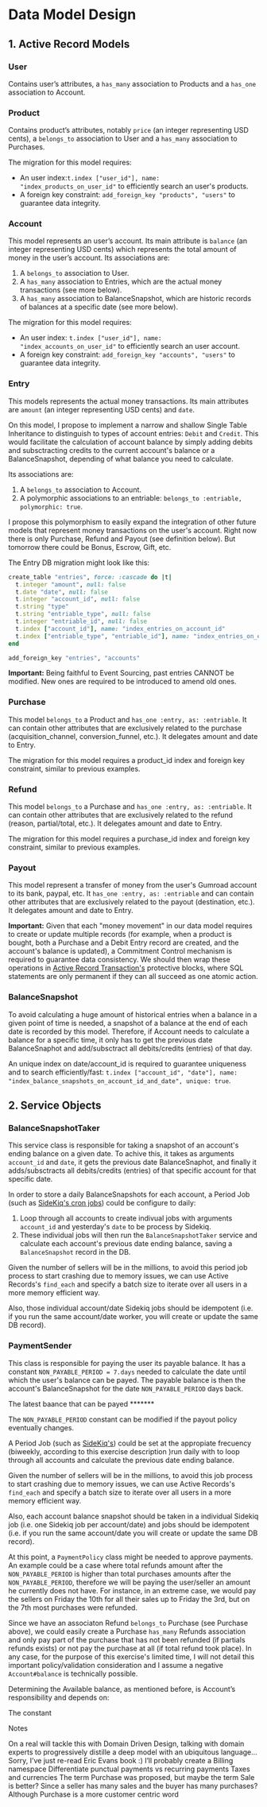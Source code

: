 # Data Model Design


## 1. Active Record Models

### User

Contains user’s attributes, a `has_many` association to Products and a `has_one` association to Account.

### Product

Contains product’s attributes, notably `price` (an integer representing USD cents), a `belongs_to` association to User and a `has_many` association to Purchases.

The migration for this model requires:

- An user index:`t.index ["user_id"], name: "index_products_on_user_id"` to efficiently search an user's products.
- A foreign key constraint: `add_foreign_key "products", "users"` to guarantee data integrity.

### Account

This model represents an user’s account. Its main attribute is `balance` (an integer representing USD cents) which represents the total amount of money in the user’s account. Its associations are:

1. A `belongs_to` association to User.
2. A `has_many` association to Entries, which are the actual money transactions (see more below).
3. A `has_many` association to BalanceSnapshot, which are historic records of balances at a specific date (see more below).

The migration for this model requires:

- An user index: `t.index ["user_id"], name: "index_accounts_on_user_id"` to efficiently search an user account.
- A foreign key constraint: `add_foreign_key "accounts", "users"` to guarantee data integrity.

### Entry

This models represents the actual money transactions. Its main attributes are `amount` (an integer representing USD cents) and `date`.

On this model, I propose to implement a narrow and shallow Single Table Inheritance to distinguish to types of account entries: `Debit` and `Credit`. This would facilitate the calculation of account balance by simply adding debits and subsctracting credits to the current account's balance or a BalanceSnapshot, depending of what balance you need to calculate.

Its associations are:

1. A `belongs_to` association to Account.
2. A polymorphic associations to an entriable: `belongs_to :entriable, polymorphic: true`.

I propose this polymorphism to easily expand the integration of other future models that represent money transactions on the user's account. Right now there is only Purchase, Refund and Payout (see definition below). But tomorrow there could be Bonus, Escrow, Gift, etc.

The Entry DB migration might look like this:

```ruby
create_table "entries", force: :cascade do |t|
  t.integer "amount", null: false
  t.date "date", null: false
  t.integer "account_id", null: false
  t.string "type"
  t.string "entriable_type", null: false
  t.integer "entriable_id", null: false
  t.index ["account_id"], name: "index_entries_on_account_id"
  t.index ["entriable_type", "entriable_id"], name: "index_entries_on_entriable"
end

add_foreign_key "entries", "accounts"
```

**Important:** Being faithful to Event Sourcing, past entries CANNOT be modified. New ones are required to be introduced to amend old ones.

### Purchase

This model `belongs_to` a Product and `has_one :entry, as: :entriable`. It can contain other attributes that are exclusively related to the purchase (acquisition_channel, conversion_funnel, etc.). It delegates amount and date to Entry.

The migration for this model requires a product_id index and foreign key constraint, similar to previous examples.

### Refund

This model `belongs_to` a Purchase and `has_one :entry, as: :entriable`. It can contain other attributes that are exclusively related to the refund (reason, partial/total, etc.). It delegates amount and date to Entry.

The migration for this model requires a purchase_id index and foreign key constraint, similar to previous examples.

### Payout

This model represent a transfer of money from the user's Gumroad account to its bank, paypal, etc. It `has_one :entry, as: :entriable` and can contain other attributes that are exclusively related to the payout (destination, etc.). It delegates amount and date to Entry.

**Important:** Given that each "money movement" in our data model requires to create or update multiple records (for example, when a product is bought, both a Purchase and a Debit Entry record are created, and the account's balance is updated), a Commitment Control mechanism is required to guarantee data consistency. We should then wrap these operations in [Active Record Transaction's](https://api.rubyonrails.org/classes/ActiveRecord/Transactions/ClassMethods.html) protective blocks, where SQL statements are only permanent if they can all succeed as one atomic action.

### BalanceSnapshot

To avoid calculating a huge amount of historical entries when a balance in a given point of time is needed, a snapshot of a balance at the end of each date is recorded by this model. Therefore, if Account needs to calculate a balance for a specific time, it only has to get the previous date BalanceSnaphot and add/subsctract all debits/credits (entries) of that day.

An unique index on date/account_id is required to guarantee uniqueness and to search efficiently/fast: `t.index ["account_id", "date"], name: "index_balance_snapshots_on_account_id_and_date", unique: true`.



## 2. Service Objects

### BalanceSnapshotTaker

This service class is responsible for taking a snapshot of an account's ending balance on a given date. To achive this, it takes as arguments `account_id` and `date`, it gets the previous date BalanceSnaphot, and finally it adds/subsctracts all debits/credits (entries) of that specific account for that specific date.

In order to store a daily BalanceSnapshots for each account, a Period Job (such as [SideKiq's cron jobs](https://github.com/mperham/sidekiq/wiki/Ent-Periodic-Jobs)) could be configure to daily:

1. Loop through all accounts to create indivual jobs with arguments `account_id` and yesterday's `date` to be process by Sidekiq.
2. These individual jobs will then run the `BalanceSnapshotTaker` service and calculate each account's previous date ending balance, saving a `BalanceSnapshot` record in the DB.

Given the number of sellers will be in the millions, to avoid this period job process to start crashing due to memory issues, we can use Active Records's `find_each` and specify a batch size to iterate over all users in a more memory efficient way.

Also, those individual account/date Sidekiq jobs should be idempotent (i.e. if you run the same account/date worker, you will create or update the same DB record).

### PaymentSender

This class is responsible for paying the user its payable balance. It has a constant `NON_PAYABLE_PERIOD = 7.days` needed to calculate the date until which the user's balance can be payed. The payable balance is then the account's BalanceSnapshot for the date `NON_PAYABLE_PERIOD` days back.

The latest baance that can be payed *******

The `NON_PAYABLE_PERIOD` constant can be modified if the payout policy eventually changes.

A Period Job (such as [SideKiq's](https://github.com/mperham/sidekiq/wiki/Ent-Periodic-Jobs)) could be set at the appropiate frecuency (biweekly, according to this exercise description )run daily with to loop through all accounts and calculate the previous date ending balance.

Given the number of sellers will be in the millions, to avoid this job process to start crashing due to memory issues, we can use Active Records's `find_each` and specify a batch size to iterate over all users in a more memory efficient way.

Also, each account balance snapshot should be taken in a individual Sidekiq job (i.e. one Sidekiq job per account/date) and jobs should be idempotent (i.e. if you run the same account/date you will create or update the same DB record).


At this point, a `PaymentPolicy` class might be needed to approve payments. An example could be a case where total refunds amount after the `NON_PAYABLE_PERIOD` is higher than total purchases amounts after the `NON_PAYABLE_PERIOD`, therefore we will be paying the user/seller an amount he currently does not have. For instance, in an extreme case, we would pay the sellers on Friday the 10th for all their sales up to Friday the 3rd, but on the 7th most purchases were refunded.

Since we have an associaton Refund `belongs_to` Purchase (see Purchase above), we could easily create a Purchase `has_many` Refunds association and only pay part of the purchase that has not been refunded (if partials refunds exists) or not pay the purchase at all (if total refund took place). In any case, for the purpose of this exercise's limited time, I will not detail this important policy/validation consideration and I assume a negative `Account#balance` is technically possible. 

Determining the Available balance, as mentioned before, is Account’s responsibility and depends on:

The constant 


Notes

On a real will tackle this with Domain Driven Design, talking with domain experts to progressively distille a deep model with an ubiquitous language… Sorry, I’ve just re-read Eric Evans book :)
I’ll probably create a Billing namespace
Differentiate punctual payments vs recurring payments
Taxes and currencies
The term Purchase was proposed, but maybe the term Sale is better? Since a seller has many sales and the buyer has many purchases? Although Purchase is a more customer centric word



